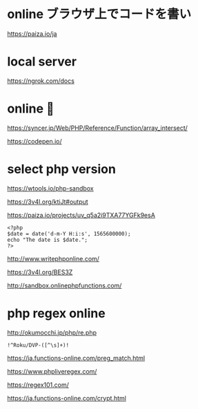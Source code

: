 # online ブラウザ上でコードを書い
https://paiza.io/ja


# local server
https://ngrok.com/docs

# online 🔴
https://syncer.jp/Web/PHP/Reference/Function/array_intersect/

https://codepen.io/


# select php version
https://wtools.io/php-sandbox

https://3v4l.org/ktiJt#output

https://paiza.io/projects/uv_q5a2i9TXA77YGFk9esA

```
<?php  
$date = date('d-m-Y H:i:s', 1565600000);
echo "The date is $date.";  
?>
```


http://www.writephponline.com/

https://3v4l.org/BES3Z

http://sandbox.onlinephpfunctions.com/

# php regex online
http://okumocchi.jp/php/re.php
```
!^Roku/DVP-([^\s]+)!
```
https://ja.functions-online.com/preg_match.html

https://www.phpliveregex.com/

https://regex101.com/

https://ja.functions-online.com/crypt.html
